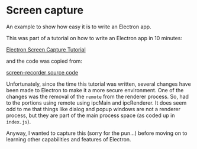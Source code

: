 # Screen capture

An example to show how easy it is to write an Electron app.

This was part of a tutorial on how to write an Electron app in 10 minutes:

[Electron Screen Capture Tutorial](https://fireship.io/lessons/electron-screen-recorder-project-tutorial/)

and the code was copied from:

[screen-recorder source code](https://github.com/brainey/electron-screen-recorder)

Unfortunately, since the time this tutorial was written, several  changes have
been made to Electron to make it a more secure environment. One of the changes
was the removal of the `remote` from the renderer process. So, had to the
portions using remote using ipcMain and ipcRenderer. It does seem odd to me
that things like dialog and popup windows are not a renderer process, but they
are part of the main process space (as coded up in `index.js`).

Anyway, I wanted to capture this (sorry for the pun...) before moving on
to learning other capabilities and features of Electron.
